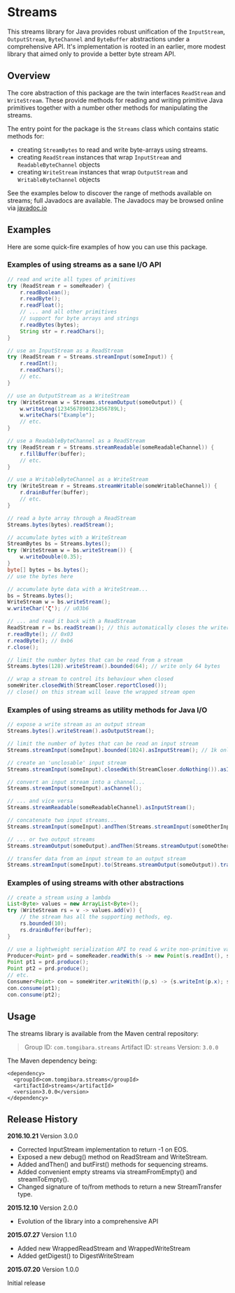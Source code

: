 Streams
=======

This streams library for Java provides robust unification of the
`InputStream`, `OutputStream`, `ByteChannel` and `ByteBuffer`
abstractions under a comprehensive API. It's implementation is rooted in an
earlier, more modest library that aimed only to provide a better byte stream
API.

Overview
--------

The core abstraction of this package are the twin interfaces `ReadStream` and
`WriteStream`. These provide methods for reading and writing primitive Java
primitives together with a number other methods for manipulating the streams.

The entry point for the package is the `Streams` class which contains static
methods for:

 * creating `StreamBytes` to read and write byte-arrays using streams.
 * creating `ReadStream` instances that wrap `InputStream` and `ReadableByteChannel` objects
 * creating `WriteStream` instances that wrap `OutputStream` and `WritableByteChannel` objects

See the examples below to discover the range of methods available on streams;
full Javadocs are available. The Javadocs may be browsed online via
[javadoc.io](http://www.javadoc.io/doc/com.tomgibara.streams/streams)

Examples
--------

Here are some quick-fire examples of how you can use this package.

### Examples of using streams as a sane I/O API

```java
// read and write all types of primitives
try (ReadStream r = someReader) {
	r.readBoolean();
	r.readByte();
	r.readFloat();
	// ... and all other primitives
	// support for byte arrays and strings
	r.readBytes(bytes);
	String str = r.readChars();
}

// use an InputStream as a ReadStream
try (ReadStream r = Streams.streamInput(someInput)) {
	r.readInt();
	r.readChars();
	// etc.
}

// use an OutputStream as a WriteStream
try (WriteStream w = Streams.streamOutput(someOutput)) {
	w.writeLong(1234567890123456789L);
	w.writeChars("Example");
	// etc.
}

// use a ReadableByteChannel as a ReadStream
try (ReadStream r = Streams.streamReadable(someReadableChannel)) {
	r.fillBuffer(buffer);
	// etc.
}

// use a WritableByteChannel as a WriteStream
try (WriteStream r = Streams.streamWritable(someWritableChannel)) {
	r.drainBuffer(buffer);
	// etc.
}

// read a byte array through a ReadStream
Streams.bytes(bytes).readStream();

// accumulate bytes with a WriteStream
StreamBytes bs = Streams.bytes();
try (WriteStream w = bs.writeStream()) {
	w.writeDouble(0.35);
}
byte[] bytes = bs.bytes();
// use the bytes here

// accumulate byte data with a WriteStream...
bs = Streams.bytes();
WriteStream w = bs.writeStream();
w.writeChar('ζ'); // u03b6

// ... and read it back with a ReadStream
ReadStream r = bs.readStream(); // this automatically closes the writer
r.readByte(); // 0x03
r.readByte(); // 0xb6
r.close();

// limit the number bytes that can be read from a stream
Streams.bytes(128).writeStream().bounded(64); // write only 64 bytes

// wrap a stream to control its behaviour when closed
someWriter.closedWith(StreamCloser.reportClosed());
// close() on this stream will leave the wrapped stream open
```

### Examples of using streams as utility methods for Java I/O

```java
// expose a write stream as an output stream
Streams.bytes().writeStream().asOutputStream();

// limit the number of bytes that can be read an input stream
Streams.streamInput(someInput).bounded(1024).asInputStream(); // 1k only

// create an 'unclosable' input stream
Streams.streamInput(someInput).closedWith(StreamCloser.doNothing()).asInputStream();

// convert an input stream into a channel...
Streams.streamInput(someInput).asChannel();

// ... and vice versa
Streams.streamReadable(someReadableChannel).asInputStream();

// concatenate two input streams...
Streams.streamInput(someInput).andThen(Streams.streamInput(someOtherInput));

// ... or two output streams
Streams.streamOutput(someOutput).andThen(Streams.streamOutput(someOtherOutput));

// transfer data from an input stream to an output stream
Streams.streamInput(someInput).to(Streams.streamOutput(someOutput)).transferFully();
```

### Examples of using streams with other abstractions

```java
// create a stream using a lambda
List<Byte> values = new ArrayList<Byte>();
try (WriteStream rs = v -> values.add(v)) {
	// the stream has all the supporting methods, eg.
	rs.bounded(10);
	rs.drainBuffer(buffer);
}

// use a lightweight serialization API to read & write non-primitive values
Producer<Point> prd = someReader.readWith(s -> new Point(s.readInt(), s.readInt()));
Point pt1 = prd.produce();
Point pt2 = prd.produce();
// etc.
Consumer<Point> con = someWriter.writeWith((p,s) -> {s.writeInt(p.x); s.writeInt(p.y);});
con.consume(pt1);
con.consume(pt2);
```

Usage
-----

The streams library is available from the Maven central repository:

> Group ID:    `com.tomgibara.streams`
> Artifact ID: `streams`
> Version:     `3.0.0`

The Maven dependency being:

    <dependency>
      <groupId>com.tomgibara.streams</groupId>
      <artifactId>streams</artifactId>
      <version>3.0.0</version>
    </dependency>

Release History
---------------

**2016.10.21** Version 3.0.0

 * Corrected InputStream implementation to return -1 on EOS.
 * Exposed a new debug() method on ReadStream and WriteStream.
 * Added andThen() and butFirst() methods for sequencing streams.
 * Added convenient empty streams via streamFromEmpty() and streamToEmpty().
 * Changed signature of to/from methods to return a new StreamTransfer type.

**2015.12.10** Version 2.0.0

 * Evolution of the library into a comprehensive API

**2015.07.27** Version 1.1.0

 * Added new WrappedReadStream and WrappedWriteStream
 * Added getDigest() to DigestWriteStream

**2015.07.20** Version 1.0.0

Initial release
